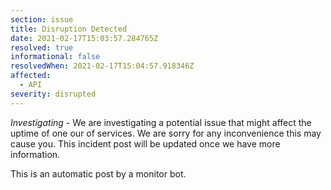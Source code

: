 ```yaml
---
section: issue
title: Disruption Detected
date: 2021-02-17T15:03:57.284765Z
resolved: true
informational: false
resolvedWhen: 2021-02-17T15:04:57.918346Z
affected:
  - API
severity: disrupted
---
```

*Investigating* - We are investigating a potential issue that might affect the uptime of one our of services. We are sorry for any inconvenience this may cause you. This incident post will be updated once we have more information.

This is an automatic post by a monitor bot.
        